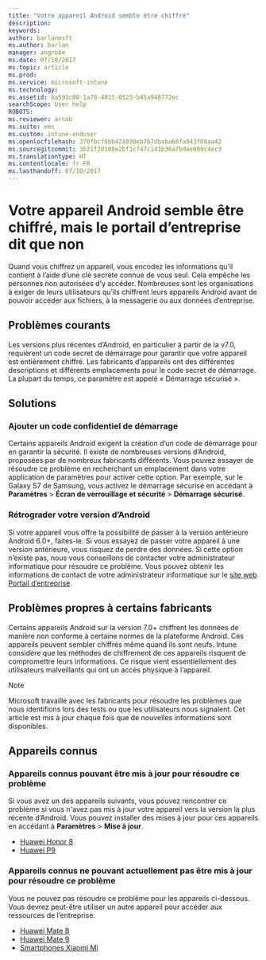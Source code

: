 ```yaml
---
title: "Votre appareil Android semble être chiffré"
description: 
keywords: 
author: barlanmsft
ms.author: barlan
manager: angrobe
ms.date: 07/10/2017
ms.topic: article
ms.prod: 
ms.service: microsoft-intune
ms.technology: 
ms.assetid: ba593c08-1a78-4013-8525-b45a948772ec
searchScope: User help
ROBOTS: 
ms.reviewer: arnab
ms.suite: ems
ms.custom: intune-enduser
ms.openlocfilehash: 370fbcf8bb424030eb7b7dbaba66fa943f08aa42
ms.sourcegitcommit: 3b21f20108e2bf1cf47c141b36a7bdae609c4ec3
ms.translationtype: HT
ms.contentlocale: fr-FR
ms.lasthandoff: 07/10/2017
---
```

# <a name="your-android-device-seems-to-be-encrypted-but-company-portal-says-otherwise"></a>Votre appareil Android semble être chiffré, mais le portail d’entreprise dit que non

Quand vous chiffrez un appareil, vous encodez les informations qu’il contient à l’aide d’une clé secrète connue de vous seul. Cela empêche les personnes non autorisées d’y accéder. Nombreuses sont les organisations à exiger de leurs utilisateurs qu’ils chiffrent leurs appareils Android avant de pouvoir accéder aux fichiers, à la messagerie ou aux données d’entreprise.

## <a name="common-issues"></a>Problèmes courants

Les versions plus récentes d’Android, en particulier à partir de la v7.0, requièrent un code secret de démarrage pour garantir que votre appareil est entièrement chiffré. Les fabricants d’appareils ont des différentes descriptions et différents emplacements pour le code secret de démarrage. La plupart du temps, ce paramètre est appelé « Démarrage sécurisé ». 

## <a name="solutions"></a>Solutions

### <a name="add-a-startup-pin"></a>Ajouter un code confidentiel de démarrage

Certains appareils Android exigent la création d’un code de démarrage pour en garantir la sécurité. Il existe de nombreuses versions d’Android, proposées par de nombreux fabricants différents. Vous pouvez essayer de résoudre ce problème en recherchant un emplacement dans votre application de paramètres pour activer cette option. Par exemple, sur le Galaxy S7 de Samsung, vous activez le démarrage sécurisé en accédant à **Paramètres** > **Écran de verrouillage et sécurité** > **Démarrage sécurisé**.  

### <a name="downgrade-your-version-of-android"></a>Rétrograder votre version d’Android

Si votre appareil vous offre la possibilité de passer à la version antérieure Android 6.0+, faites-le. Si vous essayez de passer votre appareil à une version antérieure, vous risquez de perdre des données. Si cette option n’existe pas, nous vous conseillons de contacter votre administrateur informatique pour résoudre ce problème. Vous pouvez obtenir les informations de contact de votre administrateur informatique sur le [site web Portail d’entreprise](http://portal.manage.microsoft.com).

## <a name="specific-manufacturer-issues"></a>Problèmes propres à certains fabricants

Certains appareils Android sur la version 7.0+ chiffrent les données de manière non conforme à certaine normes de la plateforme Android. Ces appareils peuvent sembler chiffrés même quand ils sont neufs. Intune considère que les méthodes de chiffrement de ces appareils risquent de compromettre leurs informations. Ce risque vient essentiellement des utilisateurs malveillants qui ont un accès physique à l’appareil.

> [!Note]
> Microsoft travaille avec les fabricants pour résoudre les problèmes que nous identifions lors des tests ou que les utilisateurs nous signalent. Cet article est mis à jour chaque fois que de nouvelles informations sont disponibles. 

## <a name="known-devices"></a>Appareils connus

### <a name="known-devices-that-can-be-updated-to-fix-this-issue"></a>Appareils connus pouvant être mis à jour pour résoudre ce problème

Si vous avez un des appareils suivants, vous pouvez rencontrer ce problème si vous n'avez pas mis à jour votre appareil vers la version la plus récente d’Android. Vous pouvez installer des mises à jour pour ces appareils en accédant à **Paramètres** > **Mise à jour**. 

- [Huawei Honor 8](http://consumer.huawei.com/en/support/mobile-phones/honor8_en-sup.htm)
- [Huawei P9](http://consumer.huawei.com/mobile-phones/p9/index.html)

### <a name="known-devices-that-currently-cannot-be-updated-to-fix-this-issue"></a>Appareils connus ne pouvant actuellement pas être mis à jour pour résoudre ce problème

Vous ne pouvez pas résoudre ce problème pour les appareils ci-dessous. Vous devrez peut-être utiliser un autre appareil pour accéder aux ressources de l’entreprise. 

- [Huawei Mate 8](http://consumer.huawei.com/en/mobile-phones/mate8/index.htm)
- [Huawei Mate 9](http://consumer.huawei.com/en/phones/mate9/)
- [Smartphones Xiaomi Mi](https://xiaomi-mi.com/mi-smartphones/)

